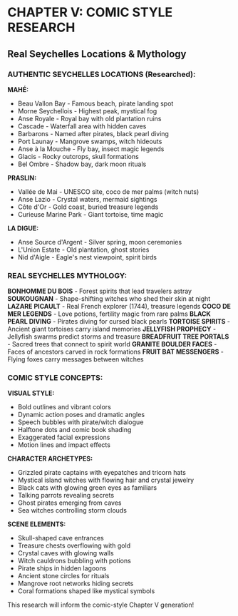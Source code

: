 # CHAPTER V: COMIC STYLE RESEARCH
## Real Seychelles Locations & Mythology

### AUTHENTIC SEYCHELLES LOCATIONS (Researched):

**MAHÉ:**
- Beau Vallon Bay - Famous beach, pirate landing spot
- Morne Seychellois - Highest peak, mystical fog
- Anse Royale - Royal bay with old plantation ruins
- Cascade - Waterfall area with hidden caves
- Barbarons - Named after pirates, black pearl diving
- Port Launay - Mangrove swamps, witch hideouts
- Anse à la Mouche - Fly bay, insect magic legends
- Glacis - Rocky outcrops, skull formations
- Bel Ombre - Shadow bay, dark moon rituals

**PRASLIN:**
- Vallée de Mai - UNESCO site, coco de mer palms (witch nuts)
- Anse Lazio - Crystal waters, mermaid sightings
- Côte d'Or - Gold coast, buried treasure legends
- Curieuse Marine Park - Giant tortoise, time magic

**LA DIGUE:**
- Anse Source d'Argent - Silver spring, moon ceremonies
- L'Union Estate - Old plantation, ghost stories
- Nid d'Aigle - Eagle's nest viewpoint, spirit birds

### REAL SEYCHELLES MYTHOLOGY:

**BONHOMME DU BOIS** - Forest spirits that lead travelers astray
**SOUKOUGNAN** - Shape-shifting witches who shed their skin at night
**LAZARE PICAULT** - Real French explorer (1744), treasure legends
**COCO DE MER LEGENDS** - Love potions, fertility magic from rare palms
**BLACK PEARL DIVING** - Pirates diving for cursed black pearls
**TORTOISE SPIRITS** - Ancient giant tortoises carry island memories
**JELLYFISH PROPHECY** - Jellyfish swarms predict storms and treasure
**BREADFRUIT TREE PORTALS** - Sacred trees that connect to spirit world
**GRANITE BOULDER FACES** - Faces of ancestors carved in rock formations
**FRUIT BAT MESSENGERS** - Flying foxes carry messages between witches

### COMIC STYLE CONCEPTS:

**VISUAL STYLE:**
- Bold outlines and vibrant colors
- Dynamic action poses and dramatic angles
- Speech bubbles with pirate/witch dialogue
- Halftone dots and comic book shading
- Exaggerated facial expressions
- Motion lines and impact effects

**CHARACTER ARCHETYPES:**
- Grizzled pirate captains with eyepatches and tricorn hats
- Mystical island witches with flowing hair and crystal jewelry  
- Black cats with glowing green eyes as familiars
- Talking parrots revealing secrets
- Ghost pirates emerging from caves
- Sea witches controlling storm clouds

**SCENE ELEMENTS:**
- Skull-shaped cave entrances
- Treasure chests overflowing with gold
- Crystal caves with glowing walls
- Witch cauldrons bubbling with potions
- Pirate ships in hidden lagoons
- Ancient stone circles for rituals
- Mangrove root networks hiding secrets
- Coral formations shaped like mystical symbols

This research will inform the comic-style Chapter V generation!